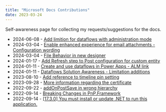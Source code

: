 ```yaml
---
title: "Microsoft Docs Contributions"
date: 2023-03-24
---
```


Self-awareness page for collecting my requests/suggestions for the docs.

- 2024-06-08 - [Add limition for dataflows with administration mode](https://github.com/MicrosoftDocs/powerquery-docs/pull/547) 
- 2024-03-04 - [Enable enhanced experience for email attachments - Configuration wording](https://github.com/MicrosoftDocs/dynamics-365-customer-engagement/pull/3244) 
- 2024-03-04 - [File Behavior in new designer](https://github.com/MicrosoftDocs/power-automate-docs/issues/1388)
- 2024-01-17 - [Add Refresh step to Post configuration for custom entity](https://github.com/MicrosoftDocs/dynamics-365-customer-engagement/pull/3218)
- 2024-01-11 - [Create and use dataflows in Power Apps - ALM link](https://github.com/MicrosoftDocs/powerapps-docs/pull/5089)
- 2024-01-11 - [Dataflows Solution Awareness - Limitation additions](https://github.com/MicrosoftDocs/powerquery-docs/pull/502)
- 2023-08-10 - [Add reference to timeline pin setting](https://github.com/MicrosoftDocs/powerapps-docs/issues/4626)
- 2023-09-28 - [More information regarding the certificate](https://github.com/MicrosoftDocs/powerapps-docs/issues/3698)
- 2022-09-22 - [addOnPostSave in wrong hierarchy](https://github.com/MicrosoftDocs/powerapps-docs/issues/3675)
- 2022-09-14 - [Breaking Changes in PnP.Framework](https://github.com/SharePoint/sp-dev-docs/issues/8433)
- 2022-09-14 - [[17.3.0] You must install or update .NET to run this application.](https://github.com/microsoft/vstest/issues/3938)

